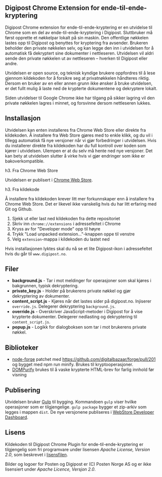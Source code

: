 Digipost Chrome Extension for ende-til-ende-kryptering
---------------------------------------------------

Digipost Chrome extension for ende-til-ende-kryptering er en utvidelse til Chrome som en del av ende-til-ende-kryptering i Digipost. Sluttbruker må først opprette et nøkkelpar lokalt på sin maskin. Den offentlige nøkkelen lastes opp til Digipost og benyttes for kryptering fra avsender. Brukeren beholder den private nøkkelen selv, og kan legge den inn i utvidelsen for å automatisk få dekryptert sine dokumenter i nettleseren. Utvidelsen vil aldri sende den private nøkkelen ut av nettleseren – hverken til Digipost eller andre. 

Utvidelsen er open source, og teknisk kyndige brukere oppfordres til å lese gjennom kildekoden for å forsikre seg at privatnøkkelen håndteres riktig. Dersom en bruker av en eller annen grunn ikke ønsker å bruke utvidelsen, er det fullt mulig å laste ned de krypterte dokumentene og dekryptere lokalt.

Siden utvidelser til Google Chrome ikke har tilgang på sikker lagring vil den private nøkkelen lagres i minnet, og forsvinne dersom nettleseren lukkes.


Installasjon
------------
Utvidelsen kan enten installeres fra Chrome Web Store eller direkte fra kildekoden. Å installere fra Web Store gjøres med to enkle klikk, og du vil i  tillegg automatisk få nye versjoner når vi gjør forbedringer i utvidelsen. Hvis du installerer direkte fra kildekoden har du full kontroll over koden som kjører i utvidelsen. Ulempen er at du selv må hente ned nye versjoner. Det kan bety at utvidelsen slutter å virke hvis vi gjør endringer som ikke er bakoverkompatible.

h3. Fra Chrome Web Store

Utvidelsen er publisert i [Chrome Web Store](https://chrome.google.com/webstore/detail/digipost-ende-til-ende-kr/faffhbmmemiihphlofdhaolhamjllieg).
 
h3. Fra kildekode

Å installere fra kildekoden krever litt mer forkunnskaper enn å installere fra Chrome Web Store. Det er likevel ikke vanskelig hvis du har litt erfaring med Git og Github.

1. Sjekk ut eller last ned kildekoden fra dette repositoriet
2. Skriv inn `chrome://extensions` i adressefeltet i Chrome
3. Kryss av for "Developer mode" opp til høyre
4. Trykk "Load unpacked extension…"-knappen oppe til venstre
5. Velg `extension`-mappa i kildekoden du lastet ned

Hvis installasjonen lyktes skal du nå se et lite Digipost-ikon i adressefeltet hvis du går til `www.digipost.no`. 

Filer
-----
* **background.js** - Tar i mot meldinger for operasjoner som skal kjøres i bakgrunnen, typisk dekryptering.
* **private_key.js** - Holder på brukerens private nøkkel og gjør dekryptering av dokumenter.
* **content_script.js** - Kjøres når det lastes sider på digipost.no. Injiserer `override.js`. Delegerer dekryptering `background.js`.
* **override.js** - Overskriver JavaScript-metoder i Digipost for å vise krypterte dokumenter. Delegerer nedlasting og dekryptering til `content_script.js`.
* **popup.js** - Logikk for dialogboksen som tar i mot brukerens private nøkkel.

Biblioteker
-----------
* [node-forge](https://github.com/digitalbazaar/forge) patchet med https://github.com/digitalbazaar/forge/pull/201 og bygget med npm run minify. Brukes til kryptooperasjoner.
* [DOMPurify](https://github.com/cure53/DOMPurify) brukes til å vaske krypterte HTML-brev for farlig innhold før visning

Publisering
-----------
Utvidelsen bruker [Gulp](http://gulpjs.com/) til bygging. Kommandoen `gulp` viser hvilke operasjoner som er tilgjengelige. `gulp package` bygger et zip-arkiv som legges i mappen `dist`. De nye versjonene publiseres i [WebStore Developer Dashboard](https://chrome.google.com/webstore/developer/dashboard).

Lisens
------

Kildekoden til Digipost Chrome Plugin for ende-til-ende-kryptering er tilgjengelig som fri programvare under lisensen *Apache License, Version 2.0*, som beskrevet i [lisensfilen](https://github.com/digipost/digipost-ende-til-ende/blob/master/LICENSE "LICENSE").

Bilder og logoer for Posten og Digipost er (C) Posten Norge AS og er ikke lisensiert under *Apache Licence, Versjon 2.0*.
